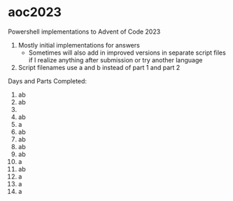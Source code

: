 # aoc2023
Powershell implementations to Advent of Code 2023
1. Mostly initial implementations for answers
   * Sometimes will also add in improved versions in separate script files if I realize anything after submission or try another language
1. Script filenames use a and b instead of part 1 and part 2

Days and Parts Completed:
01. ab
02. ab
03. 
04. ab
05. a
06. ab
07. ab
08. ab
09. ab
10. a
11. ab
12. a
13. a
14. a